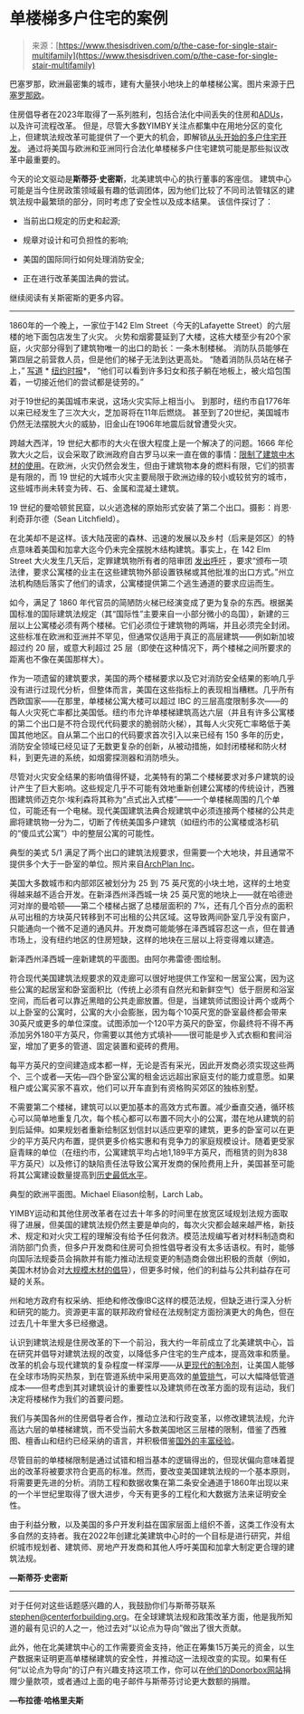 <!--yml

类别：未分类

日期：2024-05-27 14:53:44

-->

# 单楼梯多户住宅的案例

> 来源：[https://www.thesisdriven.com/p/the-case-for-single-stair-multifamily](https://www.thesisdriven.com/p/the-case-for-single-stair-multifamily)

巴塞罗那，欧洲最密集的城市，建有大量狭小地块上的单楼梯公寓。图片来源于[巴塞罗那欧](https://www.flickr.com/photos/oh-barcelona/7393006780)。

住房倡导者在2023年取得了一系列胜利，包括合法化中间丢失的住房和[ADUs](https://database.thesisdriven.com/thesis/adus)，以及许可流程改革。 但是，尽管大多数YIMBY关注点都集中在用地分区的变化上，但建筑法规改革可能提供了一个更大的机会，即解锁[从头开始的多户住宅开发](https://database.thesisdriven.com/thesis/multifamily-groundup)。 通过将美国与欧洲和亚洲同行合法化单楼梯多户住宅建筑可能是那些拟议改革中最重要的。

今天的论文驱动是**斯蒂芬·史密斯**，北美建筑中心的执行董事的客座信。 建筑中心可能是当今住房政策领域最有趣的低调团体，因为他们比较了不同司法管辖区的建筑法规中最繁琐的部分，同时考虑了安全性以及成本结果。 该信件探讨了：

+   当前出口规定的历史和起源;

+   规章对设计和可负担性的影响;

+   美国的国际同行如何处理消防安全;

+   正在进行改革美国法典的尝试。

继续阅读有关斯密斯的更多内容。

* * *

1860年的一个晚上，一家位于142 Elm Street（今天的Lafayette Street）的六层楼的地下面包店发生了火灾。 火势和烟雾蔓延到了大楼，这栋大楼至少有20个家庭，火灾部分得到了建筑物唯一的出口的助长：一条木制楼梯。 消防队员能够在第四层之前营救人员，但是他们的梯子无法到达更高处。 “随着消防队员站在梯子上，” [写道](https://www.nytimes.com/1860/02/03/archives/calamitous-fire-tenement-house-on-elmstreet-destroyed-thirty.html) * [纽约时报](https://www.nytimes.com/1860/02/03/archives/calamitous-fire-tenement-house-on-elmstreet-destroyed-thirty.html)*， “他们可以看到许多妇女和孩子躺在地板上，被火焰包围着，一切接近他们的尝试都是徒劳的。”

对于19世纪的美国城市来说，这场火灾实际上相当小。 到那时，纽约市自1776年以来已经发生了三次大火，芝加哥将在11年后燃烧。 甚至到了20世纪，美国城市仍然无法摆脱大火的威胁，旧金山在1906年地震后就曾遭受火灾。

跨越大西洋，19 世纪大都市的大火在很大程度上是一个解决了的问题。1666 年伦敦大火之后，议会采取了欧洲政府自古罗马以来一直在做的事情：[限制了建筑中木材的使用](http://www.tara.tcd.ie/bitstream/handle/2262/86169/Final%20Dissertation%20.pdf?sequence=1&isAllowed=y)。在欧洲，火灾仍然会发生，但由于建筑物本身的燃料有限，它们的损害是有限的，而 19 世纪的大城市火灾主要局限于欧洲边缘的较小或较贫穷的城市，这些城市尚未转变为砖、石、金属和混凝土建筑。

19 世纪的曼哈顿贫民窟，以火逃逸梯的原始形式安装了第二个出口。摄影：肖恩·利奇菲尔德（Sean Litchfield）。

在北美却不是这样。该大陆茂密的森林、迅速的发展以及乡村（后来是郊区）的特点意味着美国和加拿大迄今仍未完全摆脱木结构建筑。事实上，在 142 Elm Street 大火发生几天后，定罪建筑物所有者的陪审团 [发出呼吁](https://www.nytimes.com/1860/02/07/archives/the-late-catastrophes-investigations-before-coroners-juries-verdict.html) ，要求“颁布一项法律，要求公寓楼的业主在这些建筑物外部设置铁梯或其他批准的出口方式。”州立法机构随后落实了他们的请求，公寓楼提供第二个逃生通道的要求应运而生。

如今，满足了 1860 年代官员的简陋防火梯已经演变成了更为复杂的东西。根据美国标准的国际建筑法规定（其“国际性”主要来自一小部分微小的岛国），新建的三层以上公寓楼必须有两个楼梯。它们必须位于建筑物的两端，并且必须完全封闭。这些标准在欧洲和亚洲并不罕见，但通常仅适用于真正的高层建筑——例如新加坡超过约 20 层，或意大利超过 25 层（即使在这种情况下，两个楼梯之间所要求的距离也不像在美国那样大）。

作为一项遗留的建筑要求，美国的两个楼梯要求以及它对消防安全结果的影响几乎没有进行过现代分析，但整体而言，美国在这些指标上的表现相当糟糕。几乎所有西欧国家——在那里，单楼梯公寓大楼可以超过 IBC 的三层高度限制多次——的每人火灾死亡率都比美国低。纽约市允许单楼梯建筑高达六层（并且有许多公寓楼的第二个出口是不符合现代代码要求的脆弱防火梯），其每人火灾死亡率略低于美国其他地区。自从第二个出口的代码要求首次引入以来已经有 150 多年的历史，消防安全领域已经见证了无数更复杂的创新，从被动措施，如封闭楼梯和防火材料，到更先进的系统，如烟雾探测器和消防喷头。

尽管对火灾安全结果的影响值得怀疑，北美特有的第二个楼梯要求对多户建筑的设计产生了巨大影响。这些规定几乎不可能有效地重新创建公寓楼的传统设计，西雅图建筑师迈克尔·埃利森将其称为“点式出入式楼”——一个单楼梯周围的几个单位，可能还有一个电梯。现代美国建筑法典合规建筑中必须连接两个楼梯的公共走廊将建筑物一分为二，切断了传统美国多户建筑（如纽约市的公寓楼或洛杉矶的“傻瓜式公寓”）中的整层公寓的可能性。

典型的美式 5/1 满足了两个出口的建筑法规要求，但需要一个大地块，并且通常不提供多个大于一卧室的单位。照片来自[ArchPlan Inc](https://archplanbaltimore.blogspot.com/2015/03/how-one-plus-five-is-shaping-american_27.html)。

美国大多数城市和内部郊区被划分为 25 到 75 英尺宽的小块土地，这样的土地变得越来越不适合开发。在新泽西州泽西城一块 25 英尺宽的地块上——就在哈德逊河对岸的曼哈顿——第二个楼梯占据了总楼层面积的 7%，还有几个百分点的面积从可出租的方块英尺转移到不可出租的公共区域。这导致两间卧室几乎没有窗户，只能通向一个微不足道的通风井。开发商可能能够在泽西城容忍这一点，但在普通市场上，没有纽约地区的住房短缺，这样的地块在三层以上将变得难以建造。

新泽西州泽西城一座新建筑的平面图。由阿尔弗雷德·图绘制。

符合现代美国建筑法规要求的双走廊可以很好地提供工作室和一居室公寓，因为这些公寓的起居室和卧室面积比（传统上必须有自然光和新鲜空气）低于厨房和浴室空间，而后者可以靠近黑暗的公共走廊放置。但是，当建筑师试图设计两个或两个以上卧室的公寓时，公寓的大小会膨胀，因为每个10英尺宽的卧室最终都会带来30英尺或更多的单位深度。试图添加一个120平方英尺的卧室，你最终将不得不再添加另外180平方英尺，你需要以其他方式填补——很可能是步入式衣橱和套间浴室，增加了更多的管道、固定装置和瓷砖的费用。

每平方英尺的空间建造成本都一样，无论是否有采光，因此开发商必须实现这些两个、三个或者—天佑—四个卧室公寓的租金远远超出家庭支付的能力或意愿。如果租户或公寓买家不喜欢，他们可以开车直到有资格购买郊区的独栋别墅。

不需要第二个楼梯，建筑可以以更加基本的高效方式布置。减少垂直交通，循环核心可以简单地重复几次，每个核心都可以布置不同大小的公寓，潜在地从建筑的前到后延伸。如果规划者重新绘制区划信封以适应更窄的建筑，更多的卧室可以在更少的平方英尺内布置，提供更多价格实惠和有竞争力的家庭规模设计。随着更受家庭青睐的单位（在纽约市，公寓建筑平均占地1,189平方英尺，而租赁的则为838平方英尺）以及修订的缺陷责任法导致公寓开发商的保险费用上升，美国甚至可能将其公寓建设数量提高到[历史最低水平](https://www.urban.org/urban-wire/housing-market-needs-more-condos-why-are-so-few-being-built)。

典型的欧洲平面图。Michael Eliason绘制，Larch Lab。

YIMBY运动和其他住房改革者在过去十年多的时间里在放宽区域规划法规方面取得了进展，但美国的建筑法规仍然主要是单向的，每次火灾都会越来越严格，新技术、规定和对火灾工程的理解没有给予任何救济。模范法规编写者对材料制造商和消防部门负责，但多户开发商和住房可负担性倡导者没有太多话语权。有时，能够向国际法规委员会捐款并有能力推动法规变更的制造商会做出积极的贡献（例如，美国木材协会对[大规模木材的倡导](https://awc.org/wp-content/uploads/2022/01/tmt_toolkit.pdf)），但更多时候，他们的利益与公共利益存在可疑的关系。

州和地方政府有权采纳、拒绝和修改像IBC这样的模范法规，但缺乏进行深入分析和研究的能力。资源更丰富的联邦政府曾经在法规制定方面扮演更大的角色，但在过去几十年里大多已经撤退。

认识到建筑法规是住房改革的下一个前沿，我大约一年前成立了北美建筑中心，旨在研究并倡导对建筑法规的改变，以降低多户住宅的生产成本，提高效率和质量。改革的机会与现代建筑的复杂程度一样深厚——从[更现代的制冷剂](https://insideclimatenews.org/news/22052022/climate-refrigerants-air-conditioning-heat-pumps/)，让美国人能够在全球市场购买热泵，到在管道系统中采用更高效的[单管排气](https://www.aspe.org/pipeline/an-optimized-sanitary-stack-configuration-for-mid-rise-multifamily-building-construction/)，可以大幅降低管道成本——但考虑到其对建筑设计的重要性以及建筑师在改革方面的现有运动，我们决定将楼梯作为我们的首要问题。

我们与美国各州的住房倡导者合作，推动立法和行政变革，以修改建筑法规，允许高达六层的单楼梯建筑，而不受当前大多数美国地区三层楼的限制，借鉴了西雅图、檀香山和纽约已经采纳的语言，并积极借鉴[国外的丰富经验](https://secondegress.ca/Jurisdictions)。

尽管目前的单楼梯限制是通过试错和相当基本的逻辑得出的，但现状偏向意味着提出的改革将被要求符合更高的标准。然而，要改变美国建筑法规的一个基本原则，将需要更先进的分析。消防工程和数据收集在第二条安全通道于1860年出现以来的一个半世纪里取得了很大进步，今天有更多的工程化和大数据方法来证明安全性。

由于利益分散，以及美国的多户开发利益在国家层面上组织不善，这类工作没有太多自然的支持者。我在2022年创建北美建筑中心时的一个目标是进行研究，并组织城市规划者、建筑师、房地产开发商和其他人呼吁美国和加拿大制定更合理的建筑法规。

**—斯蒂芬·史密斯**

* * *

对于任何对这些话题感兴趣的人，我鼓励你们与斯蒂芬联系[stephen@centerforbuilding.org](mailto:stephen@centerforbuilding.org)。在全球建筑法规和政策改革方面，他是我所知道的最有见识的人之一，他过去对“以论点为导向”做出了很大贡献。

此外，他在北美建筑中心的工作需要资金支持，他正在筹集15万美元的资金，以生产数据来证明更高单楼梯建筑的安全性，并推动这一法规改变的实现。如果有任何“以论点为导向”的订户有兴趣支持这项工作，你可以在[他们的Donorbox网站](https://donorbox.org/center-for-building)捐赠少量款项，或者通过上面的电子邮件与斯蒂芬讨论更大数额的捐赠。

**—布拉德·哈格里夫斯**
